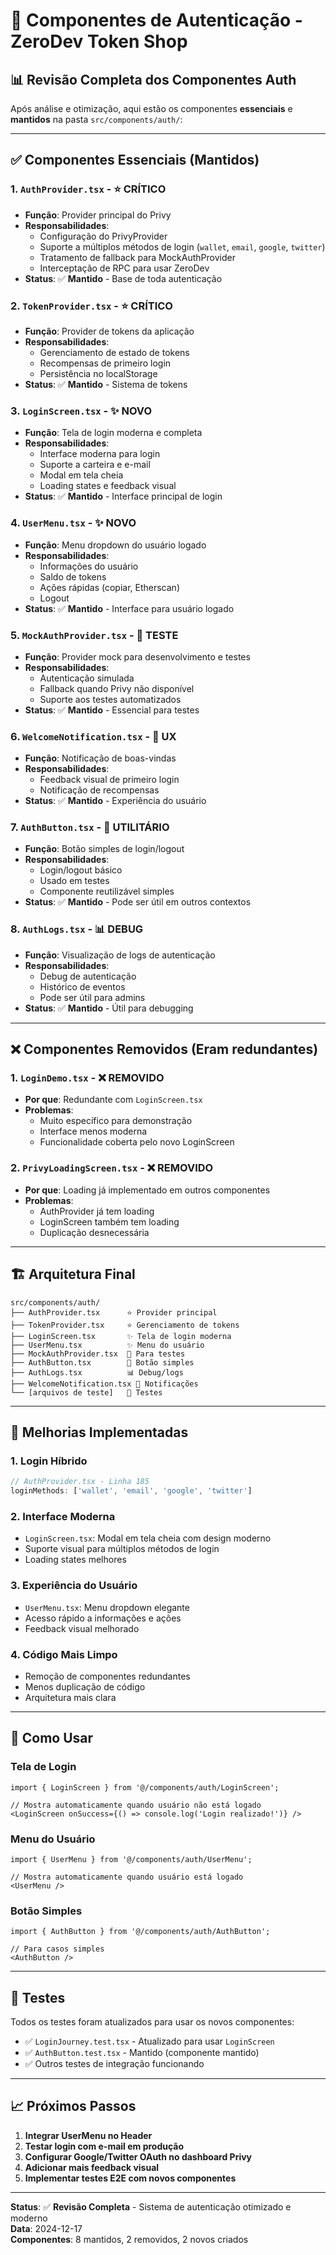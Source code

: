 # 🔐 Componentes de Autenticação - ZeroDev Token Shop

## 📊 Revisão Completa dos Componentes Auth

Após análise e otimização, aqui estão os componentes **essenciais** e **mantidos** na pasta `src/components/auth/`:

---

## ✅ **Componentes Essenciais** (Mantidos)

### 1. **`AuthProvider.tsx`** - ⭐ **CRÍTICO**
- **Função**: Provider principal do Privy
- **Responsabilidades**:
  - Configuração do PrivyProvider
  - Suporte a múltiplos métodos de login (`wallet`, `email`, `google`, `twitter`)
  - Tratamento de fallback para MockAuthProvider
  - Interceptação de RPC para usar ZeroDev
- **Status**: ✅ **Mantido** - Base de toda autenticação

### 2. **`TokenProvider.tsx`** - ⭐ **CRÍTICO**
- **Função**: Provider de tokens da aplicação
- **Responsabilidades**:
  - Gerenciamento de estado de tokens
  - Recompensas de primeiro login
  - Persistência no localStorage
- **Status**: ✅ **Mantido** - Sistema de tokens

### 3. **`LoginScreen.tsx`** - ✨ **NOVO**
- **Função**: Tela de login moderna e completa
- **Responsabilidades**:
  - Interface moderna para login
  - Suporte a carteira e e-mail
  - Modal em tela cheia
  - Loading states e feedback visual
- **Status**: ✅ **Mantido** - Interface principal de login

### 4. **`UserMenu.tsx`** - ✨ **NOVO**
- **Função**: Menu dropdown do usuário logado
- **Responsabilidades**:
  - Informações do usuário
  - Saldo de tokens
  - Ações rápidas (copiar, Etherscan)
  - Logout
- **Status**: ✅ **Mantido** - Interface para usuário logado

### 5. **`MockAuthProvider.tsx`** - 🔧 **TESTE**
- **Função**: Provider mock para desenvolvimento e testes
- **Responsabilidades**:
  - Autenticação simulada
  - Fallback quando Privy não disponível
  - Suporte aos testes automatizados
- **Status**: ✅ **Mantido** - Essencial para testes

### 6. **`WelcomeNotification.tsx`** - 🎉 **UX**
- **Função**: Notificação de boas-vindas
- **Responsabilidades**:
  - Feedback visual de primeiro login
  - Notificação de recompensas
- **Status**: ✅ **Mantido** - Experiência do usuário

### 7. **`AuthButton.tsx`** - 🔘 **UTILITÁRIO**
- **Função**: Botão simples de login/logout
- **Responsabilidades**:
  - Login/logout básico
  - Usado em testes
  - Componente reutilizável simples
- **Status**: ✅ **Mantido** - Pode ser útil em outros contextos

### 8. **`AuthLogs.tsx`** - 📊 **DEBUG**
- **Função**: Visualização de logs de autenticação
- **Responsabilidades**:
  - Debug de autenticação
  - Histórico de eventos
  - Pode ser útil para admins
- **Status**: ✅ **Mantido** - Útil para debugging

---

## ❌ **Componentes Removidos** (Eram redundantes)

### 1. **`LoginDemo.tsx`** - ❌ **REMOVIDO**
- **Por que**: Redundante com `LoginScreen.tsx`
- **Problemas**: 
  - Muito específico para demonstração
  - Interface menos moderna
  - Funcionalidade coberta pelo novo LoginScreen

### 2. **`PrivyLoadingScreen.tsx`** - ❌ **REMOVIDO**
- **Por que**: Loading já implementado em outros componentes
- **Problemas**:
  - AuthProvider já tem loading
  - LoginScreen também tem loading
  - Duplicação desnecessária

---

## 🏗️ **Arquitetura Final**

```
src/components/auth/
├── AuthProvider.tsx      ⭐ Provider principal
├── TokenProvider.tsx     ⭐ Gerenciamento de tokens
├── LoginScreen.tsx       ✨ Tela de login moderna
├── UserMenu.tsx          ✨ Menu do usuário
├── MockAuthProvider.tsx  🔧 Para testes
├── AuthButton.tsx        🔘 Botão simples
├── AuthLogs.tsx          📊 Debug/logs
├── WelcomeNotification.tsx 🎉 Notificações
└── [arquivos de teste]   🧪 Testes
```

---

## 🚀 **Melhorias Implementadas**

### 1. **Login Híbrido**
```typescript
// AuthProvider.tsx - Linha 185
loginMethods: ['wallet', 'email', 'google', 'twitter']
```

### 2. **Interface Moderna**
- `LoginScreen.tsx`: Modal em tela cheia com design moderno
- Suporte visual para múltiplos métodos de login
- Loading states melhores

### 3. **Experiência do Usuário**
- `UserMenu.tsx`: Menu dropdown elegante
- Acesso rápido a informações e ações
- Feedback visual melhorado

### 4. **Código Mais Limpo**
- Remoção de componentes redundantes
- Menos duplicação de código
- Arquitetura mais clara

---

## 📱 **Como Usar**

### Tela de Login
```tsx
import { LoginScreen } from '@/components/auth/LoginScreen';

// Mostra automaticamente quando usuário não está logado
<LoginScreen onSuccess={() => console.log('Login realizado!')} />
```

### Menu do Usuário
```tsx
import { UserMenu } from '@/components/auth/UserMenu';

// Mostra automaticamente quando usuário está logado
<UserMenu />
```

### Botão Simples
```tsx
import { AuthButton } from '@/components/auth/AuthButton';

// Para casos simples
<AuthButton />
```

---

## 🧪 **Testes**

Todos os testes foram atualizados para usar os novos componentes:
- ✅ `LoginJourney.test.tsx` - Atualizado para usar `LoginScreen`
- ✅ `AuthButton.test.tsx` - Mantido (componente mantido)
- ✅ Outros testes de integração funcionando

---

## 📈 **Próximos Passos**

1. **Integrar UserMenu no Header**
2. **Testar login com e-mail em produção**
3. **Configurar Google/Twitter OAuth no dashboard Privy**
4. **Adicionar mais feedback visual**
5. **Implementar testes E2E com novos componentes**

---

**Status**: ✅ **Revisão Completa** - Sistema de autenticação otimizado e moderno  
**Data**: 2024-12-17  
**Componentes**: 8 mantidos, 2 removidos, 2 novos criados 